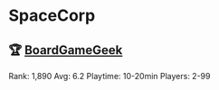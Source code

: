 # SpaceCorp


## 🏆 [BoardGameGeek]
Rank: 1,890
Avg: 6.2
Playtime: 10-20min
Players: 2-99


[BoardGameGeek]: https://www.boardgamegeek.com/boardgame/62871/zombie-dice
